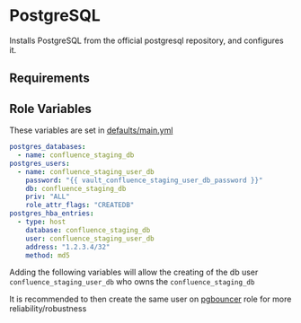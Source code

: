 PostgreSQL
=========

Installs PostgreSQL from the official postgresql repository, and configures it.


Requirements
------------



Role Variables
--------------

These variables are set in [defaults/main.yml](defaults/main.yml)

```yaml
postgres_databases:
  - name: confluence_staging_db
postgres_users:
  - name: confluence_staging_user_db
    password: "{{ vault_confluence_staging_user_db_password }}"
    db: confluence_staging_db
    priv: "ALL"
    role_attr_flags: "CREATEDB"
postgres_hba_entries:
  - type: host
    database: confluence_staging_db
    user: confluence_staging_user_db
    address: "1.2.3.4/32"
    method: md5
```

Adding the following variables will allow the creating of the db user `confluence_staging_user_db` who owns the `confluence_staging_db` 

It is recommended to then create the same user on [pgbouncer](pgbouncer) role for more reliability/robustness
